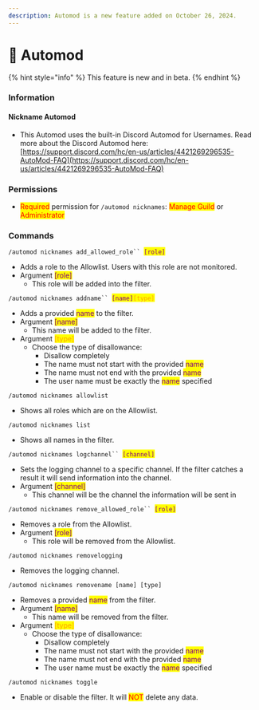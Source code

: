 ```yaml
---
description: Automod is a new feature added on October 26, 2024.
---
```


# 🤖 Automod

{% hint style="info" %}
This feature is new and in beta.
{% endhint %}

### Information

#### Nickname Automod

* This Automod uses the built-in Discord Automod for Usernames. Read more about the Discord Automod here: [https://support.discord.com/hc/en-us/articles/4421269296535-AutoMod-FAQ](https://support.discord.com/hc/en-us/articles/4421269296535-AutoMod-FAQ)

### Permissions

* <mark style="color:red;">Required</mark> permission for `/automod nicknames`: <mark style="color:red;">Manage Guild</mark> or <mark style="color:red;">Administrator</mark>

### Commands

`/automod nicknames add_allowed_role`` `<mark style="color:purple;">`[role]`</mark>

* Adds a role to the Allowlist. Users with this role are not monitored.
* Argument <mark style="color:purple;">\[role]</mark>
  * This role will be added into the filter.

`/automod nicknames addname`` `<mark style="color:purple;">`[name]`</mark><mark style="color:orange;">`[type]`</mark>

* Adds a provided <mark style="color:purple;">name</mark> to the filter.&#x20;
* Argument <mark style="color:purple;">\[name]</mark>
  * This name will be added to the filter.
* Argument <mark style="color:orange;">\[type]</mark>
  * Choose the type of disallowance:
    * Disallow completely
    * The name must not start with the provided <mark style="color:purple;">name</mark>
    * The name must not end with the provided <mark style="color:purple;">name</mark>
    * The user name must be exactly the <mark style="color:purple;">name</mark> specified

`/automod nicknames allowlist`

* Shows all roles which are on the Allowlist.

`/automod nicknames list`

* Shows all names in the filter.

`/automod nicknames logchannel`` `<mark style="color:purple;">`[channel]`</mark>

* Sets the logging channel to a specific channel. If the filter catches a result it will send information into the channel.
* Argument <mark style="color:purple;">\[channel]</mark>
  * This channel will be the channel the information will be sent in

`/automod nicknames remove_allowed_role`` `<mark style="color:purple;">`[role]`</mark>

* Removes a role from the Allowlist.
* Argument <mark style="color:purple;">\[role]</mark>
  * This role will be removed from the Allowlist.

`/automod nicknames removelogging`

* Removes the logging channel.

`/automod nicknames removename [name] [type]`

* Removes a provided <mark style="color:purple;">name</mark> from the filter.&#x20;
* Argument <mark style="color:purple;">\[name]</mark>
  * This name will be removed from the filter.
* Argument <mark style="color:orange;">\[type]</mark>
  * Choose the type of disallowance:
    * Disallow completely
    * The name must not start with the provided <mark style="color:purple;">name</mark>
    * The name must not end with the provided <mark style="color:purple;">name</mark>
    * The user name must be exactly the <mark style="color:purple;">name</mark> specified

`/automod nicknames toggle`

* Enable or disable the filter. It will <mark style="color:red;">NOT</mark> delete any data.

